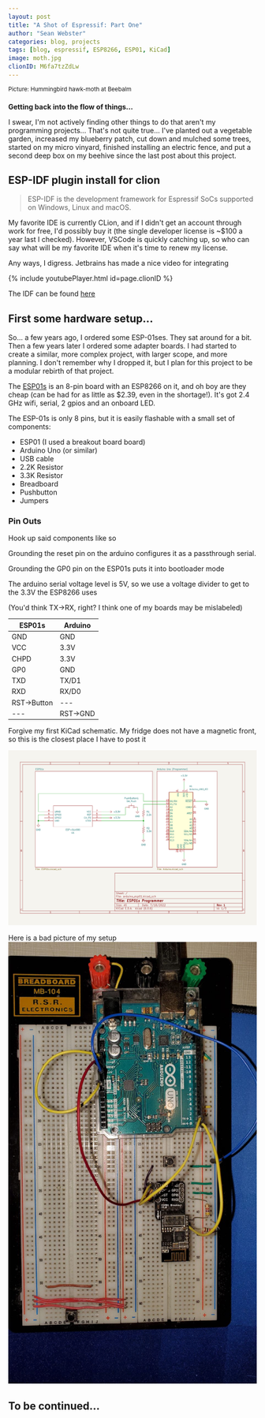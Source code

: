 ```yaml
---
layout: post
title: "A Shot of Espressif: Part One"
author: "Sean Webster"
categories: blog, projects
tags: [blog, espressif, ESP8266, ESP01, KiCad]
image: moth.jpg
clionID: M6fa7tzZdLw
---
```

<sup>Picture: Hummingbird hawk-moth at Beebalm</sup>

**Getting back into the flow of things...**

I swear, I'm not actively finding other things to do that aren't my programming projects... That's not quite true...
I've planted out a vegetable garden, increased my blueberry patch, cut down and mulched some trees, started on my micro vinyard, 
finished installing an electric fence, and put a second deep box on my beehive since the last post about this project.
## ESP-IDF plugin install for clion

>ESP-IDF is the development framework for Espressif SoCs supported on Windows, Linux and macOS.

My favorite IDE is currently CLion, and if I didn't get an account through work for free, I'd possibly buy it
(the single developer license is ~$100 a year last I checked). However, VSCode is quickly catching up, so who can say
what will be my favorite IDE when it's time to renew my license.

Any ways, I digress. Jetbrains has made a nice video for integrating

{% include youtubePlayer.html id=page.clionID %}

The IDF can be found [here](https://github.com/espressif/esp-idf) 

## First some hardware setup...
So... a few years ago, I ordered some ESP-01ses. They sat around for a bit. Then a few years later I ordered some 
adapter boards. I had started to create a similar, more complex project, with larger scope, and more planning. 
I don't remember why I dropped it, but I plan for this project to be a modular rebirth of that project.

The [ESP01s](https://www.microchip.ua/wireless/esp01.pdf) is an 8-pin board with an ESP8266 on it, and oh boy are they cheap 
(can be had for as little as $2.39, even in the shortage!). It's got 2.4 GHz wifi, serial, 2 gpios and an onboard LED.

The ESP-01s is only 8 pins, but it is easily flashable with a small set of components:
* ESP01 (I used a breakout board board)
* Arduino Uno (or similar)
* USB cable
* 2.2K Resistor
* 3.3K Resistor
* Breadboard
* Pushbutton
* Jumpers



### Pin Outs
Hook up said components like so

Grounding the reset pin on the arduino configures it as a passthrough serial.

Grounding the GP0 pin on the ESP01s puts it into bootloader mode

The arduino serial voltage level is 5V, so we use a voltage divider to get to the 3.3V the ESP8266 uses

(You'd think TX->RX, right? I think one of my boards may be mislabeled)

| ESP01s      | Arduino  |
|-------------|----------|
| GND         | GND      |
| VCC         | 3.3V     |
| CHPD        | 3.3V     |
| GP0         | GND      |
| TXD         | TX/D1    |
| RXD         | RX/D0    |
| RST->Button | ---      |
| ---         | RST->GND |





Forgive my first KiCad schematic. My fridge does not have a magnetic front, so this is the closest place I have to post it

![ESP01 Arduino programmer](../assets/img/KiCad/schematics/arduino_esp01.svg)

Here is a bad picture of my setup
![ESP01 Arduino programmer](../assets/img/KiCad/schematics/ESP01_ardruino.jpg)


## To be continued...